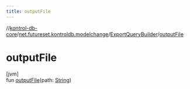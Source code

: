 ```yaml
---
title: outputFile
---
```

//[kontrol-db-core](../../../index.html)/[net.futureset.kontroldb.modelchange](../index.html)/[ExportQueryBuilder](index.html)/[outputFile](output-file.html)



# outputFile



[jvm]\
fun [outputFile](output-file.html)(path: [String](https://kotlinlang.org/api/latest/jvm/stdlib/kotlin/-string/index.html))




